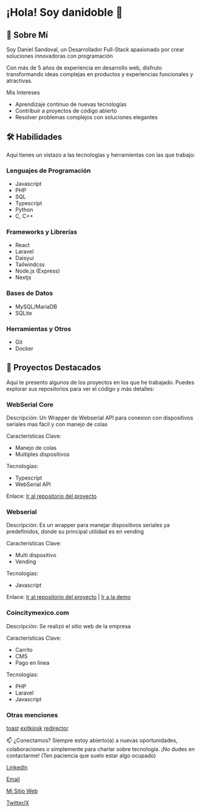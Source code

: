 # ¡Hola! Soy danidoble 👋

## 🚀 Sobre Mí

Soy Daniel Sandoval, un Desarrollador Full-Stack apasionado por crear soluciones innovadoras con programación

Con más de 5 años de experiencia en desarrollo web, disfruto transformando ideas complejas en productos y experiencias funcionales y atractivas.

Mis Intereses

* Aprendizaje continuo de nuevas tecnologías
* Contribuir a proyectos de código abierto
* Resolver problemas complejos con soluciones elegantes

## 🛠 Habilidades
Aquí tienes un vistazo a las tecnologías y herramientas con las que trabajo:

### Lenguajes de Programación

* Javascript
* PHP
* SQL
* Typescript
* Python
* C, C++

### Frameworks y Librerías

* React
* Laravel
* Daisyui
* Tailwindcss
* Node.js (Express)
* Nextjs

### Bases de Datos

* MySQL/MariaDB
* SQLite

### Herramientas y Otros

* Git
* Docker

## 🚀 Proyectos Destacados
Aquí te presento algunos de los proyectos en los que he trabajado. Puedes explorar sus repositorios para ver el código y más detalles:

### WebSerial Core
Descripción: Un Wrapper de Webserial API para conexion con dispositivos seriales mas fácil y con manejo de colas

Características Clave: 
* Manejo de colas
* Multiples dispositivos

Tecnologías: 
* Typescript
* WebSerial API

Enlace: [Ir al repositorio del proyecto](https://github.com/danidoble/webserial-core)

### Webserial
Descripción: Es un wrapper para manejar dispositivos seriales ya predefinidos, donde su principal utilidad es en vending

Características Clave: 
* Multi dispositivo
* Vending

Tecnologías: 
* Javascript

Enlace: [Ir al repositorio del proyecto](https://github.com/danidoble/webserial) | [Ir a la demo](http://webserial-demo.danidoble.com/)

### Coincitymexico.com

Descripción: Se realizó el sitio web de la empresa

Características Clave: 
* Carrito
* CMS
* Pago en linea

Tecnologías: 
* PHP
* Laravel
* Javascript

### Otras menciones

[toast](https://www.npmjs.com/package/@danidoble/toast)
[exitkiosk](https://github.com/danidoble/exitkiosk)
[redirector](https://github.com/danidoble/redirector)

📫 ¿Conectamos?
Siempre estoy abierto(a) a nuevas oportunidades, colaboraciones o simplemente para charlar sobre tecnología. ¡No dudes en contactarme!
(Ten paciencia que suelo estar algo ocupado)

[LinkedIn](https://www.linkedin.com/in/luis-daniel-s-2a4b33105/)

[Email](mailto:info@danidoble.com)

[Mi Sitio Web](https://danidoble.com)

[Twitter/X](https://x.com/danidoble1)
